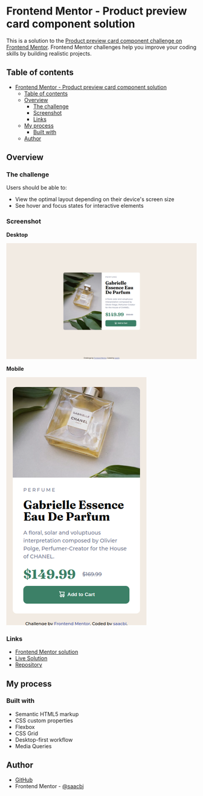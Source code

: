 # Frontend Mentor - Product preview card component solution

This is a solution to the [Product preview card component challenge on Frontend Mentor](https://www.frontendmentor.io/challenges/product-preview-card-component-GO7UmttRfa). Frontend Mentor challenges help you improve your coding skills by building realistic projects.

## Table of contents

- [Frontend Mentor - Product preview card component solution](#frontend-mentor---product-preview-card-component-solution)
  - [Table of contents](#table-of-contents)
  - [Overview](#overview)
    - [The challenge](#the-challenge)
    - [Screenshot](#screenshot)
    - [Links](#links)
  - [My process](#my-process)
    - [Built with](#built-with)
  - [Author](#author)

## Overview

### The challenge

Users should be able to:

- View the optimal layout depending on their device's screen size
- See hover and focus states for interactive elements

### Screenshot

**Desktop**

![](./screenshot-desk.png)

**Mobile**

![](./screenshot-mob.png)

### Links

- [Frontend Mentor solution](https://www.frontendmentor.io/challenges/product-preview-card-component-GO7UmttRfa/hub/responsive-product-page-using-flexbox-and-media-queries-Z4lsUl15Lc)
- [Live Solution](https://saacbj.github.io/ProductPreviewCardComponent/)
- [Repository](https://github.com/saacbj/ProductPreviewCardComponent)

## My process

### Built with

- Semantic HTML5 markup
- CSS custom properties
- Flexbox
- CSS Grid
- Desktop-first workflow
- Media Queries

## Author

- [GitHub](https://github.com/saacbj)
- Frontend Mentor - [@saacbj](https://www.frontendmentor.io/profile/saacbj)
